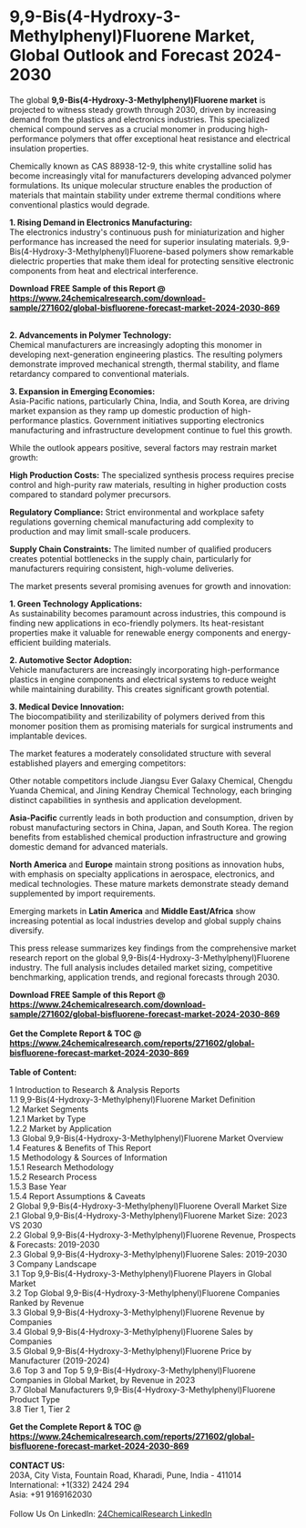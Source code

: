 <h1>9,9-Bis(4-Hydroxy-3-Methylphenyl)Fluorene Market, Global Outlook and Forecast 2024-2030</h1><p>The global <strong>9,9-Bis(4-Hydroxy-3-Methylphenyl)Fluorene market</strong> is projected to witness steady growth through 2030, driven by increasing demand from the plastics and electronics industries. This specialized chemical compound serves as a crucial monomer in producing high-performance polymers that offer exceptional heat resistance and electrical insulation properties.</p><p>Chemically known as CAS 88938-12-9, this white crystalline solid has become increasingly vital for manufacturers developing advanced polymer formulations. Its unique molecular structure enables the production of materials that maintain stability under extreme thermal conditions where conventional plastics would degrade.</p><p><strong>1. Rising Demand in Electronics Manufacturing:</strong><br>
The electronics industry's continuous push for miniaturization and higher performance has increased the need for superior insulating materials. 9,9-Bis(4-Hydroxy-3-Methylphenyl)Fluorene-based polymers show remarkable dielectric properties that make them ideal for protecting sensitive electronic components from heat and electrical interference.</p><div><b>Download FREE Sample of this Report @ 
            <a href="https://www.24chemicalresearch.com/download-sample/271602/global-bisfluorene-forecast-market-2024-2030-869">
            https://www.24chemicalresearch.com/download-sample/271602/global-bisfluorene-forecast-market-2024-2030-869</a></b></div><br><p><strong>2. Advancements in Polymer Technology:</strong><br>
Chemical manufacturers are increasingly adopting this monomer in developing next-generation engineering plastics. The resulting polymers demonstrate improved mechanical strength, thermal stability, and flame retardancy compared to conventional materials.</p><p><strong>3. Expansion in Emerging Economies:</strong><br>
Asia-Pacific nations, particularly China, India, and South Korea, are driving market expansion as they ramp up domestic production of high-performance plastics. Government initiatives supporting electronics manufacturing and infrastructure development continue to fuel this growth.</p><p>While the outlook appears positive, several factors may restrain market growth:</p><p><strong>High Production Costs:</strong> The specialized synthesis process requires precise control and high-purity raw materials, resulting in higher production costs compared to standard polymer precursors.</p><p><strong>Regulatory Compliance:</strong> Strict environmental and workplace safety regulations governing chemical manufacturing add complexity to production and may limit small-scale producers.</p><p><strong>Supply Chain Constraints:</strong> The limited number of qualified producers creates potential bottlenecks in the supply chain, particularly for manufacturers requiring consistent, high-volume deliveries.</p><p>The market presents several promising avenues for growth and innovation:</p><p><strong>1. Green Technology Applications:</strong><br>
As sustainability becomes paramount across industries, this compound is finding new applications in eco-friendly polymers. Its heat-resistant properties make it valuable for renewable energy components and energy-efficient building materials.</p><p><strong>2. Automotive Sector Adoption:</strong><br>
Vehicle manufacturers are increasingly incorporating high-performance plastics in engine components and electrical systems to reduce weight while maintaining durability. This creates significant growth potential.</p><p><strong>3. Medical Device Innovation:</strong><br>
The biocompatibility and sterilizability of polymers derived from this monomer position them as promising materials for surgical instruments and implantable devices.</p><p>The market features a moderately consolidated structure with several established players and emerging competitors:</p><p>Other notable competitors include Jiangsu Ever Galaxy Chemical, Chengdu Yuanda Chemical, and Jining Kendray Chemical Technology, each bringing distinct capabilities in synthesis and application development.</p><p><strong>Asia-Pacific</strong> currently leads in both production and consumption, driven by robust manufacturing sectors in China, Japan, and South Korea. The region benefits from established chemical production infrastructure and growing domestic demand for advanced materials.</p><p><strong>North America</strong> and <strong>Europe</strong> maintain strong positions as innovation hubs, with emphasis on specialty applications in aerospace, electronics, and medical technologies. These mature markets demonstrate steady demand supplemented by import requirements.</p><p>Emerging markets in <strong>Latin America</strong> and <strong>Middle East/Africa</strong> show increasing potential as local industries develop and global supply chains diversify.</p><p>This press release summarizes key findings from the comprehensive market research report on the global 9,9-Bis(4-Hydroxy-3-Methylphenyl)Fluorene industry. The full analysis includes detailed market sizing, competitive benchmarking, application trends, and regional forecasts through 2030.</p><div><b>Download FREE Sample of this Report @ 
            <a href="https://www.24chemicalresearch.com/download-sample/271602/global-bisfluorene-forecast-market-2024-2030-869">
            https://www.24chemicalresearch.com/download-sample/271602/global-bisfluorene-forecast-market-2024-2030-869</a></b></div><br><div><b>Get the Complete Report & TOC @ 
            <a href="https://www.24chemicalresearch.com/reports/271602/global-bisfluorene-forecast-market-2024-2030-869">
            https://www.24chemicalresearch.com/reports/271602/global-bisfluorene-forecast-market-2024-2030-869</a></b></div><br>
            <b>Table of Content:</b><p>1 Introduction to Research & Analysis Reports<br />
    1.1 9,9-Bis(4-Hydroxy-3-Methylphenyl)Fluorene Market Definition<br />
    1.2 Market Segments<br />
        1.2.1 Market by Type<br />
        1.2.2 Market by Application<br />
    1.3 Global 9,9-Bis(4-Hydroxy-3-Methylphenyl)Fluorene Market Overview<br />
    1.4 Features & Benefits of This Report<br />
    1.5 Methodology & Sources of Information<br />
        1.5.1 Research Methodology<br />
        1.5.2 Research Process<br />
        1.5.3 Base Year<br />
        1.5.4 Report Assumptions & Caveats<br />
2 Global 9,9-Bis(4-Hydroxy-3-Methylphenyl)Fluorene Overall Market Size<br />
    2.1 Global 9,9-Bis(4-Hydroxy-3-Methylphenyl)Fluorene Market Size: 2023 VS 2030<br />
    2.2 Global 9,9-Bis(4-Hydroxy-3-Methylphenyl)Fluorene Revenue, Prospects & Forecasts: 2019-2030<br />
    2.3 Global 9,9-Bis(4-Hydroxy-3-Methylphenyl)Fluorene Sales: 2019-2030<br />
3 Company Landscape<br />
    3.1 Top 9,9-Bis(4-Hydroxy-3-Methylphenyl)Fluorene Players in Global Market<br />
    3.2 Top Global 9,9-Bis(4-Hydroxy-3-Methylphenyl)Fluorene Companies Ranked by Revenue<br />
    3.3 Global 9,9-Bis(4-Hydroxy-3-Methylphenyl)Fluorene Revenue by Companies<br />
    3.4 Global 9,9-Bis(4-Hydroxy-3-Methylphenyl)Fluorene Sales by Companies<br />
    3.5 Global 9,9-Bis(4-Hydroxy-3-Methylphenyl)Fluorene Price by Manufacturer (2019-2024)<br />
    3.6 Top 3 and Top 5 9,9-Bis(4-Hydroxy-3-Methylphenyl)Fluorene Companies in Global Market, by Revenue in 2023<br />
    3.7 Global Manufacturers 9,9-Bis(4-Hydroxy-3-Methylphenyl)Fluorene Product Type<br />
    3.8 Tier 1, Tier 2</p><div><b>Get the Complete Report & TOC @ 
            <a href="https://www.24chemicalresearch.com/reports/271602/global-bisfluorene-forecast-market-2024-2030-869">
            https://www.24chemicalresearch.com/reports/271602/global-bisfluorene-forecast-market-2024-2030-869</a></b></div><br><b>CONTACT US:</b><br>
            203A, City Vista, Fountain Road, Kharadi, Pune, India - 411014<br>
            International: +1(332) 2424 294<br>
            Asia: +91 9169162030 <br><br>
            Follow Us On LinkedIn: <a href="https://www.linkedin.com/company/24chemicalresearch/">24ChemicalResearch LinkedIn</a>